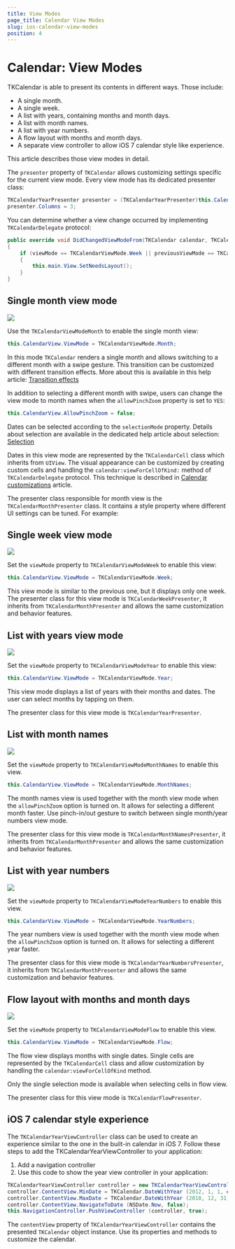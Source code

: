 ```yaml
---
title: View Modes
page_title: Calendar View Modes
slug: ios-calendar-view-modes
position: 4
---
```


# Calendar: View Modes

TKCalendar is able to present its contents in different ways. Those include:

- A single month.
- A single week.
- A list with years, containing months and month days.
- A list with month names.
- A list with year numbers.
- A flow layout with months and month days.
- A separate view controller to allow iOS 7 calendar style like experience.

This article describes those view modes in detail.

The <code>presenter</code> property of <code>TKCalendar</code> allows customizing settings specific for the current view mode. Every view mode has its dedicated presenter class:

<snippet id='view-modes-presenter'/>

<snippet id='view-modes-presenter-swift'/>

```C#
TKCalendarYearPresenter presenter = (TKCalendarYearPresenter)this.CalendarView.Presenter;
presenter.Columns = 3;
```

You can determine whether a view change occurred by implementing <code>TKCalendarDelegate</code> protocol:

<snippet id='view-modes-changeviewmode'/>

<snippet id='view-modes-changeviewmode-swift'/>

```C#
public override void DidChangedViewModeFrom(TKCalendar calendar, TKCalendarViewMode previousViewMode, TKCalendarViewMode viewMode)
{
    if (viewMode == TKCalendarViewMode.Week || previousViewMode == TKCalendarViewMode.Week)
    {
        this.main.View.SetNeedsLayout();
    }
}
```

## Single month view mode ##

<img src="../images/calendar-gettingstarted001.png"/>

Use the <code>TKCalendarViewModeMonth</code> to enable the single month view:

<snippet id='view-modes-month'/>

<snippet id='view-modes-month-swift'/>

```C#
this.CalendarView.ViewMode = TKCalendarViewMode.Month;
```

In this mode <code>TKCalendar</code> renders a single month and allows switching to a different month with a swipe gesture. This transition can be customized with different transition effects. More about this is available in this help article: [Transition effects](view-transitions)

In addition to selecting a different month with swipe, users can change the view mode to month names when the <code>allowPinchZoom</code> property is set to <code>YES</code>:

<snippet id='view-modes-pinchzoom'/>

<snippet id='view-modes-pinchzoom-swift'/>

```C#
this.CalendarView.AllowPinchZoom = false;
```

Dates can be selected according to the <code>selectionMode</code> property. Details about selection are available in the dedicated help article about selection: [Selection](selection)

Dates in this view mode are represented by the <code>TKCalendarCell</code> class which inherits from <code>UIView</code>. The visual appearance can be customized by creating custom cells and handling the <code>calendar:viewForCellOfKind:</code> method of <code>TKCalendarDelegate</code> protocol. This technique is described in [Calendar customizations](customizations) article.

The presenter class responsible for month view is the <code>TKCalendarMonthPresenter</code> class. It contains a style property where different UI settings can be tuned. For example:

<snippet id='view-modes-monthpresenter'/>

<snippet id='view-modes-monthpresenter-swift'/>

<snippet id='view-modes-monthpresenter-cs'/>

## Single week view mode ##

<img src="../images/calendar-view-modes001.png"/>

Set the <code>viewMode</code> property to <code>TKCalendarViewModeWeek</code> to enable this view:

<snippet id='view-modes-week'/>

<snippet id='view-modes-week-swift'/>

```C#
this.CalendarView.ViewMode = TKCalendarViewMode.Week;
```

This view mode is similar to the previous one, but it displays only one week. The presenter class for this view mode is <code>TKCalendarWeekPresenter</code>, it inherits from <code>TKCalendarMonthPresenter</code> and allows the same customization and behavior features.

## List with years view mode ##

<img src="../images/calendar-view-modes002.png"/>

Set the <code>viewMode</code> property to <code>TKCalendarViewModeYear</code> to enable this view:

<snippet id='getting-started-viewmodeyear'/>

<snippet id='getting-started-viewmodeyear-swift'/>

```C#
this.CalendarView.ViewMode = TKCalendarViewMode.Year;
```

This view mode displays a list of years with their months and dates. The user can select months by tapping on them.

The presenter class for this view mode is <code>TKCalendarYearPresenter</code>.

## List with month names ##

<img src="../images/calendar-view-modes003.png"/>

Set the <code>viewMode</code> property to <code>TKCalendarViewModeMonthNames</code> to enable this view.

<snippet id='view-modes-monthnames'/>

<snippet id='view-modes-monthnames-swift'/>

```C#
this.CalendarView.ViewMode = TKCalendarViewMode.MonthNames;
```

The month names view is used together with the month view mode when the <code>allowPinchZoom</code> option is turned on. It allows for selecting a different month faster. Use pinch-in/out gesture to switch between single month/year numbers view mode.

The presenter class for this view mode is <code>TKCalendarMonthNamesPresenter</code>, it inherits from <code>TKCalendarMonthPresenter</code> and allows the same customization and behavior features.

## List with year numbers ##

<img src="../images/calendar-view-modes004.png"/>

Set the <code>viewMode</code> property to <code>TKCalendarViewModeYearNumbers</code> to enable this view.

<snippet id='view-modes-yearnumber'/>

<snippet id='view-modes-yearnumber-swift'/>

```C#
this.CalendarView.ViewMode = TKCalendarViewMode.YearNumbers;
```

The year numbers view is used together with the month view mode when the <code>allowPinchZoom</code> option is turned on. It allows for selecting a different year faster.

The presenter class for this view mode is <code>TKCalendarYearNumbersPresenter</code>, it inherits from <code>TKCalendarMonthPresenter</code> and allows the same customization and behavior features.

## Flow layout with months and month days ##

<img src="../images/calendar-view-modes005.png"/>

Set the <code>viewMode</code> property to <code>TKCalendarViewModeFlow</code> to enable this view.

<snippet id='view-modes-flow'/>

<snippet id='view-modes-flow-swift'/>

```C#
this.CalendarView.ViewMode = TKCalendarViewMode.Flow;
```

The flow view displays months with single dates. Single cells are represented by the <code>TKCalendarCell</code> class and allow customization by handling the <code>calendar:viewForCellOfKind</code> method.

Only the single selection mode is available when selecting cells in flow view.

The presenter class for this view mode is <code>TKCalendarFlowPresenter</code>.

## iOS 7 calendar style experience ##

The <code>TKCalendarYearViewController</code> class can be used to create an experience similar to the one in the built-in calendar in iOS 7. Follow these steps to add the TKCalendarYearViewController to your application:

1. Add a navigation controller
2. Use this code to show the year view controller in your application:

<snippet id='view-modes-viewcontroller'/>

<snippet id='view-modes-viewcontroller-swift'/>

```C#
TKCalendarYearViewController controller = new TKCalendarYearViewController ();
controller.ContentView.MinDate = TKCalendar.DateWithYear (2012, 1, 1, calendar);
controller.ContentView.MaxDate = TKCalendar.DateWithYear (2018, 12, 31, calendar);
controller.ContentView.NavigateToDate (NSDate.Now, false);
this.NavigationController.PushViewController (controller, true);
```

The <code>contentView</code> property of <code>TKCalendarYearViewController</code> contains the presented <code>TKCalendar</code> object instance. Use its properties and methods to customize the calendar. 

